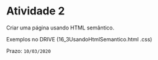 # Atividade 2

Criar uma página usando HTML semântico.

Exemplos no DRIVE (16_3UsandoHtmlSemantico.html .css)

Prazo: `10/03/2020`

